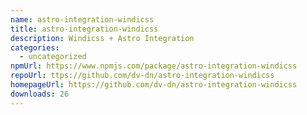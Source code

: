 ```yaml
---
name: astro-integration-windicss
title: astro-integration-windicss
description: Windicss + Astro Integration
categories:
  - uncategorized
npmUrl: https://www.npmjs.com/package/astro-integration-windicss
repoUrl: ttps://github.com/dv-dn/astro-integration-windicss
homepageUrl: https://github.com/dv-dn/astro-integration-windicss
downloads: 26
---
```

